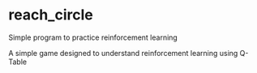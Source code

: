 # reach_circle
Simple program to practice reinforcement learning

A simple game designed to understand reinforcement learning using Q-Table
